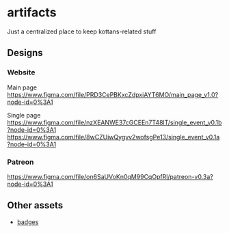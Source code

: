 # artifacts

Just a centralized place to keep kottans-related stuff

## Designs

### Website 

Main page
https://www.figma.com/file/PRD3CePBKxcZdpxiAYT6MO/main_page_v1.0?node-id=0%3A1

Single page
https://www.figma.com/file/nzXEANWE37cGCEEn7T48lT/single_event_v0.1b?node-id=0%3A1
https://www.figma.com/file/8wCZUiwQygvv2wofsgPe13/single_event_v0.1a?node-id=0%3A1


### Patreon
https://www.figma.com/file/on6SaUVoKn0qM99CqOpfRl/patreon-v0.3a?node-id=0%3A1


## Other assets

- [badges](badges.md)
